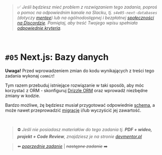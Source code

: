 > :white_check_mark: *Jeśli będziesz mieć problem z rozwiązaniem tego zadania, poproś o pomoc na odpowiednim kanale na Slacku, tj. `s4e05-next-databases` (dotyczy [mentee](https://devmentor.pl/mentoring-javascript/)) lub na ogólnodostępnej i bezpłatnej [społeczności na Discordzie](https://devmentor.pl/discord). Pamiętaj, aby treść Twojego wpisu spełniała [odpowiednie kryteria](https://devmentor.pl/jak-prosic-o-pomoc/).*

&nbsp;

# `#05` Next.js: Bazy danych

**Uwaga!** Przed wprowadzeniem zmian do kodu wynikających z treści tego zadania wykonaj `commit`!

Tym razem przebuduj istniejące rozwiązanie w taki sposób, aby móc korzystać z ORM - skonfiguruj [Drizzle ORM](https://orm.drizzle.team/) oraz wprowadź niezbędne zmiany w kodzie.

Bardzo możliwe, żę będziesz musiał przygotować odpowiednie [schema](https://orm.drizzle.team/docs/sql-schema-declaration), a może nawet przeprowadzić [migrację](https://orm.drizzle.team/docs/migrations) i/lub wyczyścić jej zawartość.


&nbsp;
> :no_entry: *Jeśli nie posiadasz materiałów do tego zadania tj. **PDF + wideo, projekt + Code Review**, znajdziesz je na stronie [devmentor.pl](https://devmentor.pl/workshop-next-databases)*

> :arrow_left: [*poprzednie zadanie*](./../04) | ~~*następne zadanie*~~ :arrow_right:
